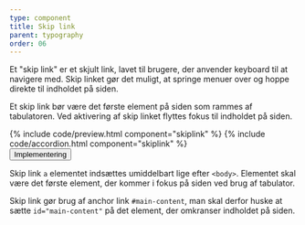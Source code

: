 ```yaml
---
type: component
title: Skip link
parent: typography
order: 06
---
```


<p class="font-lead">Et "skip link" er et skjult link, lavet til brugere, der anvender keyboard til at navigere med. Skip linket gør det muligt, at springe menuer over og hoppe direkte til indholdet på siden.</p>
<p>Et skip link bør være det første element på siden som rammes af tabulatoren. Ved aktivering af skip linket flyttes fokus til indholdet på siden.</p>
{% include code/preview.html component="skiplink" %}
{% include code/accordion.html component="skiplink" %}
<div class="accordion accordion-bordered">
  <button class="button-unstyled accordion-button"
      aria-expanded="false" aria-controls="skipnav-docs-tech">
    Implementering
  </button>
  <div id="skipnav-docs-tech" aria-hidden="true" class="accordion-content">
    <p>Skip link <code>a</code> elementet indsættes umiddelbart lige efter <code>&lt;body&gt;</code>. Elementet skal være det første element, der kommer i fokus på siden ved brug af tabulator.</p>
    <p>Skip link gør brug af anchor link <code>#main-content</code>, man skal derfor huske at sætte <code>id="main-content"</code> på det element, der omkranser indholdet på siden.</p>
  </div>
</div>
